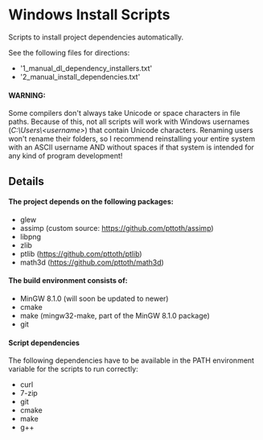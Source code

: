 # Windows Install Scripts

Scripts to install project dependencies automatically.

See the following files for directions:

- '1_manual_dl_dependency_installers.txt'
- '2_manual_install_dependencies.txt'


#### WARNING:

Some compilers don't always take Unicode or space characters in file paths. Because of this, not all scripts will work with Windows usernames (_C:\Users\\\<username>_) that contain Unicode characters.
Renaming users won't rename their folders, so I recommend reinstalling your entire system with an ASCII username AND without spaces if that system is intended for any kind of program development!

## Details

#### The project depends on the following packages:

- glew
- assimp (custom source: https://github.com/pttoth/assimp)
- libpng
- zlib
- ptlib (https://github.com/pttoth/ptlib)
- math3d (https://github.com/pttoth/math3d)

#### The build environment consists of:

- MinGW 8.1.0 (will soon be updated to newer)
- cmake
- make (mingw32-make, part of the MinGW 8.1.0 package)
- git

#### Script dependencies

The following dependencies have to be available in the PATH environment variable for the scripts to run correctly:

- curl
- 7-zip
- git
- cmake
- make
- g++
